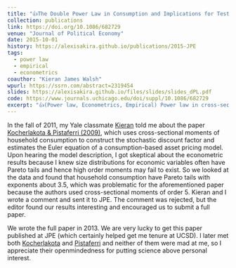 ```yaml
---
title: "👍The Double Power Law in Consumption and Implications for Testing Euler Equations"
collection: publications
link: https://doi.org/10.1086/682729
venue: "Journal of Political Economy"
date: 2015-10-01
history: https://alexisakira.github.io/publications/2015-JPE
tags:
  - power law
  - empirical
  - econometrics
coauthor: "Kieran James Walsh"
wpurl: https://ssrn.com/abstract=2319454
slides: https://alexisakira.github.io/files/slides/slides_dPL.pdf
code: https://www.journals.uchicago.edu/doi/suppl/10.1086/682729
excerpt: "👍(Power law, Econometrics, Empirical) Power law in cross-sectional household consumption data causes spurious inference."
---
```


In the fall of 2011, my Yale classmate [Kieran](https://sites.google.com/site/kieranjameswalsh/) told me about the paper [Kocherlakota & Pistaferri (2009)](https://doi.org/10.1086/599761), which uses cross-sectional moments of household consumption to construct the stochastic discount factor and estimates the Euler equation of a consumption-based asset pricing model. Upon hearing the model description, I got skeptical about the econometric results because I knew size distributions for economic variables often have Pareto tails and hence high order moments may fail to exist. So we looked at the data and found that household consumption have Pareto tails with exponents about 3.5, which was problematic for the aforementioned paper because the authors used cross-sectional moments of order 5. Kieran and I wrote a comment and sent it to JPE. The comment was rejected, but the editor found our results interesting and encouraged us to submit a full paper.

We wrote the full paper in 2013. We are very lucky to get this paper published at JPE (which certainly helped get me tenure at UCSD). I later met both [Kocherlakota](https://en.wikipedia.org/wiki/Narayana_Kocherlakota) and [Pistaferri](https://sites.google.com/view/pistaferri/home) and neither of them were mad at me, so I appreciate their openmindedness for putting science above personal interest.